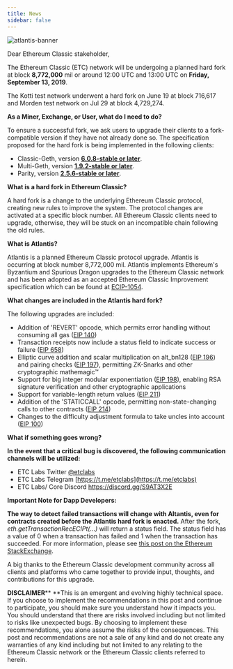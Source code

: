 ```yaml
---
title: News
sidebar: false
---
```


![atlantis-banner](https://cdn-images-1.medium.com/max/730/1*1RxLzOy3Tb_5dZcpSFCJRA.jpeg)

Dear Ethereum Classic stakeholder,

The Ethereum Classic (ETC) network will be undergoing a planned hard fork at block  **8,772,000**  mil or around 12:00 UTC and 13:00 UTC on  **Friday, September 13, 2019**.

The Kotti test network underwent a hard fork on June 19 at block 716,617 and Morden test network on Jul 29 at block 4,729,274.

**As a Miner, Exchange, or User, what do I need to do?**

To ensure a successful fork, we ask users to upgrade their clients to a fork-compatible version if they have not already done so. The specification proposed for the hard fork is being implemented in the following clients:

- Classic-Geth, version [**6.0.8-stable  or later**](https://github.com/etclabscore/go-ethereum/releases).
- Multi-Geth, version [**1.9.2-stable or later**](https://github.com/etclabscore/multi-geth/releases).
- Parity, version [**2.5.6-stable or later**](https://github.com/paritytech/parity-ethereum/releases).

**What is a hard fork in Ethereum Classic?**

A hard fork is a change to the underlying Ethereum Classic protocol, creating new rules to improve the system. The protocol changes are activated at a specific block number. All Ethereum Classic clients need to upgrade, otherwise, they will be stuck on an incompatible chain following the old rules.

**What is Atlantis?**

Atlantis is a planned Ethereum Classic protocol upgrade. Atlantis is occurring at block number 8,772,000 mil. Atlantis implements Ethereum&#39;s Byzantium and Spurious Dragon upgrades to the Ethereum Classic network and has been adopted as an accepted Ethereum Classic Improvement specification which can be found at [ECIP-1054](https://github.com/etclabscore/ECIPs/blob/master/ECIPs/ecip-1054.md).

**What changes are included in the Atlantis hard fork?**

The following upgrades are included:

- Addition of &#39;REVERT&#39; opcode, which permits error handling without consuming all gas ([EIP 140](https://github.com/ethereum/EIPs/pull/206))
- Transaction receipts now include a status field to indicate success or failure ([EIP 658](https://github.com/ethereum/EIPs/pull/658))
- Elliptic curve addition and scalar multiplication on alt\_bn128 ([EIP 196](https://github.com/ethereum/EIPs/pull/213)) and pairing checks ([EIP 197](https://github.com/ethereum/EIPs/pull/212)), permitting ZK-Snarks and other cryptographic mathemagic™
- Support for big integer modular exponentiation ([EIP 198](https://github.com/ethereum/EIPs/pull/198)), enabling RSA signature verification and other cryptographic applications
- Support for variable-length return values ([EIP 211](https://github.com/ethereum/EIPs/pull/211))
- Addition of the &#39;STATICCALL&#39; opcode, permitting non-state-changing calls to other contracts ([EIP 214](https://github.com/ethereum/EIPs/pull/214))
- Changes to the difficulty adjustment formula to take uncles into account ([EIP 100](https://github.com/ethereum/EIPs/issues/100))

**What if something goes wrong?**

**In the event that a critical bug is discovered, the following communication channels will be utilized:**

- ETC Labs Twitter [@etclabs](https://twitter.com/@etclabs)
- ETC Labs Telegram [https://t.me/etclabs](https://t.me/etclabs)
- ETC Labs/ Core Discord [https://discord.gg/S9AT3X2E
](https://discord.gg/S9AT3X2)

**Important Note for Dapp Developers:**

**The way to detect failed transactions will change with Altantis, even for contracts created before the Atlantis hard fork is enacted.**  After the fork, _eth.getTransactionRecECIPt(…)_ will return a status field. The status field has a value of 0 when a transaction has failed and 1 when the transaction has succeeded. For more information, please see [this post on the Ethereum StackExchange](https://ethereum.stackexchange.com/questions/28077/how-do-i-detect-a-failed-transaction-after-the-byzantium-fork-as-the-revert-opco/28078?stw=2#28078).

A big thanks to the Ethereum Classic development community across all clients and platforms who came together to provide input, thoughts, and contributions for this upgrade.

**DISCLAIMER****  **This is an emergent and evolving highly technical space. If you choose to implement the recommendations in this post and continue to participate, you should make sure you understand how it impacts you. You should understand that there are risks involved including but not limited to risks like unexpected bugs. By choosing to implement these recommendations, you alone assume the risks of the consequences. This post and recommendations are not a sale of any kind and do not create any warranties of any kind including but not limited to any relating to the Ethereum Classic network or the Ethereum Classic clients referred to herein.